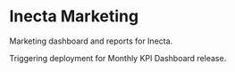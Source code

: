 # Inecta Marketing

Marketing dashboard and reports for Inecta.

<!-- Deployment trigger: Glass morphism theme with JSX fixes complete - 2024 -->

<!-- Last updated: 2025-08-26 - Clean dependencies, no @tremor/react -->
<!-- Deployment refresh: 2025-10-07 - Monthly KPI Dashboard with comprehensive LinkedIn metrics -->
Triggering deployment for Monthly KPI Dashboard release.
